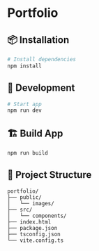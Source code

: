 # Portfolio

## 📦 Installation

```bash
# Install dependencies
npm install
```

## 🚀 Development

```bash
# Start app
npm run dev
```

## 🏗 Build App

```bash
npm run build
```

## 📁 Project Structure

```
portfolio/
├── public/
│   └── images/
├── src/
│   └── components/
├── index.html
├── package.json
├── tsconfig.json
└── vite.config.ts
```
